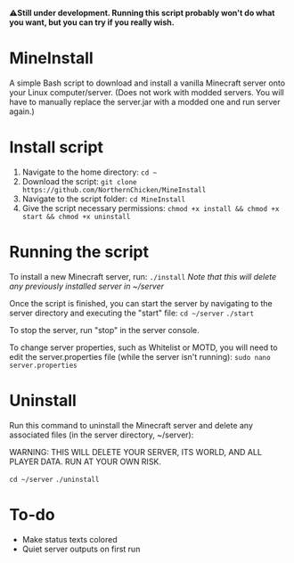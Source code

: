 ⚠️**Still under development. Running this script probably won't do what you want, but you can try if you really wish.**

# MineInstall
A simple Bash script to download and install a vanilla Minecraft server onto your Linux computer/server. (Does not work with modded servers. You will have to manually replace the server.jar with a modded one and run server again.)

# Install script
1. Navigate to the home directory: ```cd ~```
2. Download the script: ```git clone https://github.com/NorthernChicken/MineInstall```
3. Navigate to the script folder: ```cd MineInstall```
4. Give the script necessary permissions: ```chmod +x install && chmod +x start && chmod +x uninstall```

# Running the script
To install a new Minecraft server, run:
```./install```
*Note that this will delete any previously installed server in ~/server*

Once the script is finished, you can start the server by navigating to the server directory and executing the "start" file:
```cd ~/server```
```./start```

To stop the server, run "stop" in the server console.

To change server properties, such as Whitelist or MOTD, you will need to edit the server.properties file (while the server isn't running):
```sudo nano server.properties```

# Uninstall
Run this command to uninstall the Minecraft server and delete any associated files (in the server directory, ~/server):

WARNING: THIS WILL DELETE YOUR SERVER, ITS WORLD, AND ALL PLAYER DATA. RUN AT YOUR OWN RISK.

```cd ~/server```
```./uninstall```

# To-do
* Make status texts colored
* Quiet server outputs on first run
